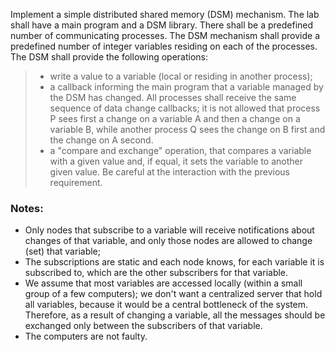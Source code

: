 Implement a simple distributed shared memory (DSM) mechanism. The lab shall have a main program and a DSM library. There shall be a predefined number of communicating processes. The DSM mechanism shall provide a predefined number of integer variables residing on each of the processes. The DSM shall provide the following operations:

> - write a value to a variable (local or residing in another process);
> - a callback informing the main program that a variable managed by the DSM has changed. All processes shall receive the same sequence of data change callbacks; it is not allowed that process P sees first a change on a variable A and then a change on a variable B, while another process Q sees the change on B first and the change on A second.
> - a "compare and exchange" operation, that compares a variable with a given value and, if equal, it sets the variable to another given value. Be careful at the interaction with the previous requirement.

### Notes:

- Only nodes that subscribe to a variable will receive notifications about changes of that variable, and only those nodes are allowed to change (set) that variable;
- The subscriptions are static and each node knows, for each variable it is subscribed to, which are the other subscribers for that variable.
- We assume that most variables are accessed locally (within a small group of a few computers); we don't want a centralized server that hold all variables, because it would be a central bottleneck of the system. Therefore, as a result of changing a variable, all the messages should be exchanged only between the subscribers of that variable.
- The computers are not faulty.